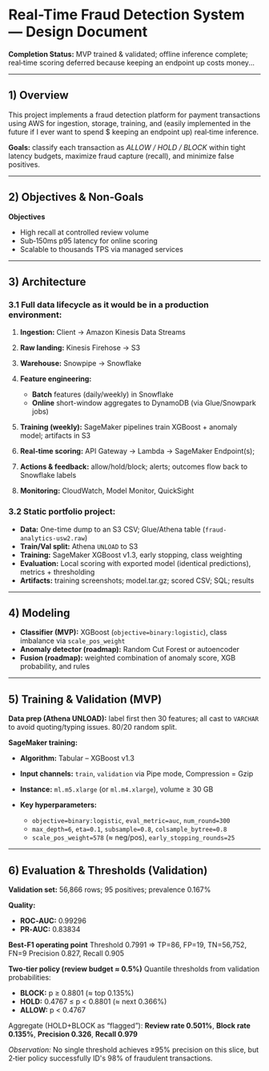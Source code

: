 # Real-Time Fraud Detection System — Design Document

**Completion Status:** MVP trained & validated; offline inference complete; real‑time scoring deferred because keeping an endpoint up costs money...

---

## 1) Overview

This project implements a fraud detection platform for payment transactions using AWS for ingestion, storage, training, and (easily implemented in the future if I ever want to spend $ keeping an endpoint up) real‑time inference.

**Goals:** classify each transaction as *ALLOW / HOLD / BLOCK* within tight latency budgets, maximize fraud capture (recall), and minimize false positives.

---

## 2) Objectives & Non‑Goals

**Objectives**

* High recall at controlled review volume
* Sub‑150ms p95 latency for online scoring
* Scalable to thousands TPS via managed services

---

## 3) Architecture

### 3.1 Full data lifecycle as it would be in a production environment:

1. **Ingestion:** Client → Amazon Kinesis Data Streams
2. **Raw landing:** Kinesis Firehose → S3
3. **Warehouse:** Snowpipe → Snowflake
4. **Feature engineering:**

   * **Batch** features (daily/weekly) in Snowflake
   * **Online** short-window aggregates to DynamoDB (via Glue/Snowpark jobs)
5. **Training (weekly):** SageMaker pipelines train XGBoost + anomaly model; artifacts in S3
6. **Real‑time scoring:** API Gateway → Lambda → SageMaker Endpoint(s);
7. **Actions & feedback:** allow/hold/block; alerts; outcomes flow back to Snowflake labels
8. **Monitoring:** CloudWatch, Model Monitor, QuickSight

### 3.2 Static portfolio project:

* **Data:** One-time dump to an S3 CSV; Glue/Athena table (`fraud-analytics-usw2.raw`)
* **Train/Val split:** Athena `UNLOAD` to S3
* **Training:** SageMaker XGBoost v1.3, early stopping, class weighting
* **Evaluation:** Local scoring with exported model (identical predictions), metrics + thresholding
* **Artifacts:** training screenshots; model.tar.gz; scored CSV; SQL; results

---

## 4) Modeling

* **Classifier (MVP):** XGBoost (`objective=binary:logistic`), class imbalance via `scale_pos_weight`
* **Anomaly detector (roadmap):** Random Cut Forest or autoencoder
* **Fusion (roadmap):** weighted combination of anomaly score, XGB probability, and rules

---

## 5) Training & Validation (MVP)

**Data prep (Athena UNLOAD):** label first then 30 features; all cast to `VARCHAR` to avoid quoting/typing issues. 80/20 random split.

**SageMaker training:**

* **Algorithm:** Tabular – XGBoost v1.3
* **Input channels:** `train`, `validation` via Pipe mode, Compression = Gzip
* **Instance:** `ml.m5.xlarge` (or `ml.m4.xlarge`), volume ≥ 30 GB
* **Key hyperparameters:**

  * `objective=binary:logistic`, `eval_metric=auc`, `num_round=300`
  * `max_depth=6`, `eta=0.1`, `subsample=0.8`, `colsample_bytree=0.8`
  * `scale_pos_weight=578` (≈ neg/pos), `early_stopping_rounds=25`

---

## 6) Evaluation & Thresholds (Validation)

**Validation set:** 56,866 rows; 95 positives; prevalence 0.167%

**Quality:**

* **ROC‑AUC:** 0.99296
* **PR‑AUC:** 0.83834

**Best‑F1 operating point**
Threshold 0.7991 ⇒ TP=86, FP=19, TN=56,752, FN=9
Precision 0.827, Recall 0.905

**Two‑tier policy (review budget ≈ 0.5%)**
Quantile thresholds from validation probabilities:

* **BLOCK:** p ≥ 0.8801 (≈ top 0.135%)
* **HOLD:** 0.4767 ≤ p < 0.8801 (≈ next 0.366%)
* **ALLOW:** p < 0.4767

Aggregate (HOLD+BLOCK as “flagged”):
**Review rate 0.501%**, **Block rate 0.135%**, **Precision 0.326**, **Recall 0.979**

*Observation:* No single threshold achieves ≥95% precision on this slice, but 2‑tier policy successfully ID's 98% of fraudulent transactions.

